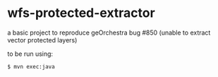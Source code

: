 # wfs-protected-extractor
a basic project to reproduce geOrchestra bug #850 (unable to extract vector protected layers)

to be run using:
```bash
$ mvn exec:java
```
